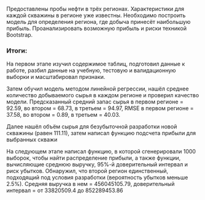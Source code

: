 Предоставлены пробы нефти в трёх регионах. Характеристики для каждой скважины в регионе уже известны. Необходимо построить модель для определения региона, 
где добыча принесёт наибольшую прибыль. Проанализировать возможную прибыль и риски техникой Bootstrap.



### Итоги: 

На первом этапе изучил содержимое таблиц, подготовил данные к работе, разбил данные на учебную, тестовую и валидационную выборки и масштабировал признаки.

Затем обучил модель методом линейной регрессии, нашёл среднее количество добываемого сырья в каждом регионе и проверил качество модели. Предсказанный средний запас сырья в первом регионе = 92.59, во втором = 68.73, в третьем = 94.97, RMSE в первом регионе = 37.58, во втором = 0.89, в третьем = 40.03.

Далее нашёл объём сырья для безубыточной разработки новой скважины (равен 111.11), затем написал функцию подсчета прибыли для выбранных скважи

На следующем этапе написал функцию, в которой сгенерировали 1000 выборок, чтобы найти распределение прибыли, а также функции, вычисляющие среднюю выручку, 95%-й доверительный интервал и риск убытков. Обнаружил, что второй регион единственный, подходящий под условия разработки (вероятность убытков меньше 2.5%). Средняя выручка в нем = 456045105.79, доверительный интервал = от 33820509.4 до 852289453.86
